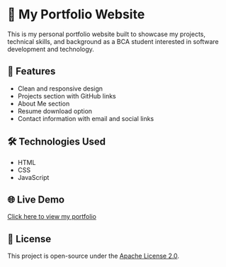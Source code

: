 # 💼 My Portfolio Website

This is my personal portfolio website built to showcase my projects, technical skills, and background as a BCA student interested in software development and technology.

## 🚀 Features
- Clean and responsive design
- Projects section with GitHub links
- About Me section
- Resume download option
- Contact information with email and social links

## 🛠️ Technologies Used
- HTML
- CSS
- JavaScript

## 🌐 Live Demo
[Click here to view my portfolio](https://suraj.github.io/)

## 📄 License
This project is open-source under the [Apache License 2.0](LICENSE).
